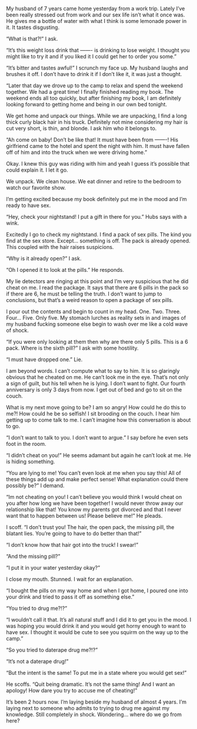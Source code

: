 My husband of 7 years came home yesterday from a work trip. Lately I’ve been really stressed out from work and our sex life isn’t what it once was. He gives me a bottle of water with what I think is some lemonade power in it. It tastes disgusting.


“What is that?!” I ask.


 “It’s this weight loss drink that ——- is drinking to lose weight. I thought you might like to try it and if you liked it I could get her to order you some.”


 “It’s bitter and tastes awful!” I scrunch my face up. My husband laughs and brushes it off. I don’t have to drink it if I don’t like it, it was just a thought.


“Later that day we drove up to the camp to relax and spend the weekend together. We had a great time! I finally finished reading my book. The weekend ends all too quickly, but after finishing my book, I am definitely looking forward to getting home and being in our own bed tonight. 


We get home and unpack our things. While we are unpacking, I find a long thick curly black hair in his truck. Definitely not mine considering my hair is cut very short, is thin, and blonde. I ask him who it belongs to. 


 “Ah come on baby! Don’t be like that! It must have been from ——-! His girlfriend came to the hotel and spent the night with him. It must have fallen off of him and into the truck when we were driving home.”


Okay. I knew this guy was riding with him and yeah I guess it’s possible that could explain it. I let it go.


We unpack. We clean house. We eat dinner and retire to the bedroom to watch our favorite show.


I’m getting excited because my book definitely put me in the mood and I’m ready to have sex.


 “Hey, check your nightstand! I put a gift in there for you.” Hubs says with a wink.


Excitedly I go to check my nightstand. I find a pack of sex pills. The kind you find at the sex store. Except… something is off. The pack is already opened. This coupled with the hair raises suspicions.


 “Why is it already open?” I ask.


 “Oh I opened it to look at the pills.” He responds. 


My lie detectors are ringing at this point and I’m very suspicious that he did cheat on me. I read the package. It says that there are 6 pills in the pack so if there are 6, he must be telling the truth. I don’t want to jump to conclusions, but that’s a weird reason to open a package of sex pills.


I pour out the contents and begin to count in my head. One. Two. Three. Four... Five. Only five. My stomach lurches as reality sets in and images of my husband fucking someone else begin to wash over me like a cold wave of shock.


 “If you were only looking at them then why are there only 5 pills. This is a 6 pack. Where is the sixth pill?” I ask with some hostility.


 “I must have dropped one.” Lie.


I am beyond words. I can’t compute what to say to him. It is so glaringly obvious that he cheated on me. He can’t look me in the eye. That’s not only a sign of guilt, but his tell when he is lying. I don’t want to fight. Our fourth anniversary is only 3 days from now. I get out of bed and go to sit on the couch.


What is my next move going to be? I am so angry! How could he do this to me?! How could he be so selfish! I sit brooding on the couch. I hear him getting up to come talk to me. I can’t imagine how this conversation is about to go.


 “I don’t want to talk to you. I don’t want to argue.” I say before he even sets foot in the room.


 “I didn’t cheat on you!” He seems adamant but again he can’t look at me. He is hiding something.


 “You are lying to me! You can’t even look at me when you say this! All of these things add up and make perfect sense! What explanation could there possibly be?” I demand.


 “Im not cheating on you! I can’t believe you would think I would cheat on you after how long we have been together! I would never throw away our relationship like that! You know my parents got divorced and that I never want that to happen between us! Please believe me!” He pleads.


I scoff. “I don’t trust you! The hair, the open pack, the missing pill, the blatant lies. You’re going to have to do better than that!” 


 “I don’t know how that hair got into the truck! I swear!”


 “And the missing pill?”


 “I put it in your water yesterday okay?”


I close my mouth. Stunned. I wait for an explanation.


 “I bought the pills on my way home and when I got home, I poured one into your drink and tried to pass it off as something else.”


 “You tried to drug me?!?”


“I wouldn’t call it that. It’s all natural stuff and I did it to get you in the mood. I was hoping you would drink it and you would get horny enough to want to have sex. I thought it would be cute to see you squirm on the way up to the camp.”


“So you tried to daterape drug me?!?”


“It’s not a daterape drug!”


“But the intent is the same! To put me in a state where you would get sex!”


He scoffs. “Quit being dramatic. It’s not the same thing! And I want an apology! How dare you try to accuse me of cheating!”


It’s been 2 hours now. I’m laying beside my husband of almost 4 years. I’m laying next to someone who admits to trying to drug me against my knowledge. Still completely in shock. Wondering… where do we go from here?